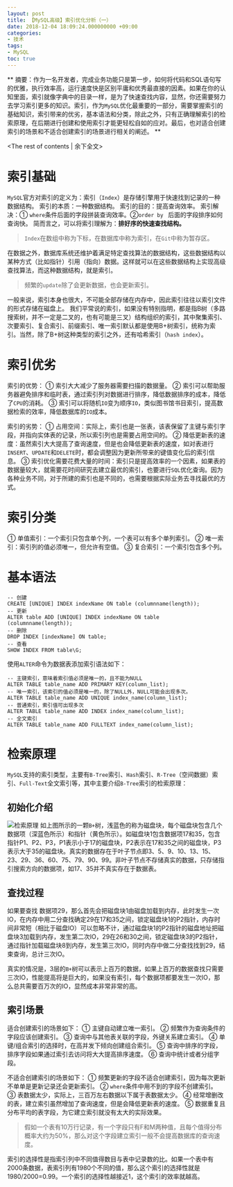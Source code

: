 ```yaml
---
layout: post
title: 【MySQL高级】索引优化分析（一）
date: 2018-12-04 18:09:24.000000000 +09:00
categories:
- 技术
tags:
- MySQL
toc: true
---
```


**
摘要：作为一名开发者，完成业务功能只是第一步，如何将代码和SQL语句写的优雅，执行效率高，运行速度快是区别平庸和优秀最直接的因素。如果在你的认知里面，索引就像字典中的目录一样，是为了快速查找内容，显然，你还需要努力去学习索引更多的知识。索引，作为`MySQL`优化最重要的一部分，需要掌握索引的基础知识，索引带来的优劣，基本语法和分类，除此之外，只有正确理解索引的检索原理，在后期进行创建和使用索引才能更轻松自如的应对。最后，也对适合创建索引的场景和不适合创建索引的场景进行相关的阐述。
**
<!-- more -->
<The rest of contents | 余下全文>

# 索引基础

`MySQL`官方对索引的定义为：索引（`Index`）是存储引擎用于快速找到记录的一种数据结构。
索引的本质：一种数据结构。
索引的目的：提高查询效率。
索引解决：① `where`条件后面的字段拼装查询效率。②`order by ` 后面的字段排序如何查询快。
简而言之，可以将索引理解为：**排好序的快速查找结构。**

> `Index`在数组中称为下标，在数据库中称为索引，在`Git`中称为暂存区。

在数据之外，数据库系统还维护着满足特定查找算法的数据结构，这些数据结构以某种方式（比如指针）引用（指向）数据。这样就可以在这些数据结构上实现高级查找算法，而这种数据结构，就是索引。

> 频繁的`update`除了会更新数据，也会更新索引。

一般来说，索引本身也很大，不可能全部存储在内存中，因此索引往往以索引文件的形式存储在磁盘上。
我们平常说的索引，如果没有特别指明，都是指B树（多路搜索树，并不一定是二叉的，也有可能是三叉）结构组织的索引，其中聚集索引、次要索引、复合索引、前缀索引、唯一索引默认都是使用B+树索引，统称为索引。当然，除了B+树这种类型的索引之外，还有哈希索引（`hash index`）。

# 索引优劣

索引的优势：
① 索引大大减少了服务器需要扫描的数据量。
② 索引可以帮助服务器避免排序和临时表，通过索引列对数据进行排序，降低数据排序的成本，降低了`CPU`的消耗。
③ 索引可以将随机`IO`变为顺序`IO`，类似图书馆书目索引，提高数据检索的效率，降低数据库的`IO`成本。

索引的劣势：
① 占用空间：实际上，索引也是一张表，该表保留了主键与索引字段，并指向实体表的记录，所以索引列也是需要占用空间的。
② 降低更新表的速度：虽然索引大大提高了查询速度，但是也会降低更新表的速度，如对表进行`INSERT`、`UPDATE`和`DELETE`时，都会调整因为更新所带来的键值变化后的索引信息。
③ 索引优化需要花费大量的时间：索引只是提高效率的一个因素，如果表的数据量较大，就需要花时间研究去建立最优的索引，也要进行`SQL`优化查询。因为各种业务不同，对于所建的索引也是不同的，也需要根据实际业务去寻找最优的方式。

# 索引分类

① 单值索引：一个索引只包含单个列，一个表可以有多个单列索引。
② 唯一索引：索引列的值必须唯一，但允许有空值。
③ 复合索引：一个索引包含多个列。


# 基本语法

```
-- 创建
CREATE [UNIQUE] INDEX indexName ON table (columnname(length));
-- 更新
ALTER table ADD [UNIQUE] INDEX indexName ON table (columnname(length));
-- 删除
DROP INDEX [indexName] ON table;
-- 查看
SHOW INDEX FROM table\G;
```

使用`ALTER`命令为数据表添加索引语法如下：

```
-- 主键索引，意味着索引值必须是唯一的，且不能为NULL
ALTER TABLE table_name ADD PRIMARY KEY(column_list);
-- 唯一索引，该索引的值必须是唯一的，除了NULL外，NULL可能会出现多次。
ALTER TABLE table_name ADD UNIQUE index_name(column_list);
-- 普通索引，索引值可出现多次
ALTER TABLE table_name ADD INDEX index_name(column_list);
-- 全文索引
ALTER TABLE table_name ADD FULLTEXT index_name(column_list);
```

# 检索原理

`MySQL`支持的索引类型，主要有`B-Tree`索引、`Hash`索引、`R-Tree`（空间数据）索引、`Full-Text`全文索引等，其中主要介绍`B-Tree`索引的检索原理：

## 初始化介绍
![检索原理]()
如上图所示的一颗`B+`树，浅蓝色的称为磁盘块，每个磁盘块包含几个数据项（深蓝色所示）和指针（黄色所示）。如磁盘块1包含数据项17和35，包含指针P1、P2、P3，P1表示小于17的磁盘块，P2表示在17和35之间的磁盘块，P3表示大于35的磁盘块。真实的数据存在于叶子节点即3、5、9、10、13、15、23、29、36、60、75、79、90、99。非叶子节点不存储真实的数据，只存储指引搜索方向的数据项，如17、35并不真实存在于数据表。

## 查找过程
如果要查找
数据项29，那么首先会把磁盘块1由磁盘加载到内存，此时发生一次IO，在内存中用二分查找确定29在17和35之间，锁定磁盘块1的P2指针，内存时间非常短（相比于磁盘IO）可以忽略不计，通过磁盘块1的P2指针的磁盘地址把磁盘块3加载到内存，发生第二次IO，29在26和30之间，锁定磁盘块3的P2指针，通过指针加载磁盘块8到内存，发生第三次IO，同时内存中做二分查找找到29，结束查询，总计三次IO。

真实的情况是，3层的`B+`树可以表示上百万的数据，如果上百万的数据查找只需要三次IO，性能提高将是巨大的，如果没有索引，每个数据项都要发生一次IO，那么总共需要百万次的IO，显然成本非常非常的高。

## 索引场景

适合创建索引的场景如下：
① 主键自动建立唯一索引。
② 频繁作为查询条件的字段应该创建索引。
③ 查询中与其他表关联的字段，外键关系建立索引。
④ 单键/组合索引的选择时，在高并发下倾向创建组合索引。
⑤ 查询中排序的字段，排序字段如果通过索引去访问将大大提高排序速度。
⑥ 查询中统计或者分组字段。

不适合创建索引的场景如下：
① 频繁更新的字段不适合创建索引，因为每次更新不单单是更新记录还会更新索引。
② `where`条件中用不到的字段不创建索引。
③ 表数据太少，实际上，三百万左右数据以下属于表数据太少。
④ 经常增删改的表，建立索引虽然增加了查询速度，但是会降低更新表的速度。
⑤ 数据重复且分布平均的表字段，为它建立索引就没有太大的实际效果。

> 假如一个表有10万行记录，有一个字段只有F和M两种值，且每个值得分布概率大约为50%，那么对这个字段建立索引一般不会提高数据库的查询速度。

索引的选择性是指索引列中不同值得数目与表中记录数的比。如果一个表中有2000条数据，表索引列有1980个不同的值，那么这个索引的选择性就是1980/2000=0.99。一个索引的选择性越接近1，这个索引的效率就越高。

